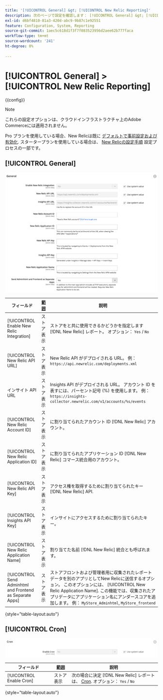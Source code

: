 ```yaml
---
title: '[!UICONTROL General] &gt; [!UICONTROL New Relic Reporting]'
description: 次のページで設定を確認します： [!UICONTROL General] &gt; [!UICONTROL New Relic Reporting] コマース管理のページ。
exl-id: d6bf4810-81a3-420d-abc9-9b87c1e92551
feature: Configuration, System, Reporting
source-git-commit: 1aec5c618d1f3f7f083523956d2aee62b777faca
workflow-type: tm+mt
source-wordcount: '241'
ht-degree: 0%

---
```


# [!UICONTROL General] > [!UICONTROL New Relic Reporting]

{{config}}

>[!NOTE]
>これらの設定オプションは、クラウドインフラストラクチャ上のAdobe Commerceには適用されません。
>
>Pro プランを使用している場合、New Relicは既に [デフォルトで事前設定および有効化](https://experienceleague.adobe.com/docs/commerce-cloud-service/user-guide/monitor/new-relic/new-relic-service.html). スタータープランを使用している場合は、 [New Relicの設定手順](https://experienceleague.adobe.com/docs/commerce-cloud-service/user-guide/monitor/new-relic/account-management.html#configure-new-relic-for-starter-environment) 設定プロセスの一部です。

## [!UICONTROL General]

![一般](./assets/new-relic-reporting-general.png)<!-- zoom -->

<!-- [General](https://docs.magento.com/user-guide/reports/new-relic-reporting.html) -->

| フィールド | [範囲](../../getting-started/websites-stores-views.md#scope-settings) | 説明 |
|--- |--- |--- |
| [!UICONTROL Enable New Relic Integration] | ストア表示 | ストアをと共に使用できるかどうかを指定します [!DNL New Relic] レポート。 オプション： `Yes` / `No` |
| [!UICONTROL New Relic API URL] | ストア表示 | New Relic API がデプロイされる URL。 例： `https://api.newrelic.com/deployments.xml` |
| インサイト API URL | ストア表示 | Insights API がデプロイされる URL。 アカウント ID を表すには、パーセント記号 (%) を使用します。 例： `https://insights-collector.newrelic.com/v1/accounts/%s/events` |
| [!UICONTROL New Relic Account ID] | ストア表示 | に割り当てられたアカウント ID [!DNL New Relic] アカウント。 |
| [!UICONTROL New Relic Application ID] | ストア表示 | に割り当てられたアプリケーション ID [!DNL New Relic] コマース統合用のアカウント。 |
| [!UICONTROL New Relic API Key] | ストア表示 | アクセス権を取得するために割り当てられたキー [!DNL New Relic] API. |
| [!UICONTROL Insights API Key] | ストア表示 | インサイトにアクセスするために割り当てられたキー。 |
| [!UICONTROL New Relic Application Name] | ストア表示 | 割り当てた名前 [!DNL New Relic] 統合とも呼ばれます。 |
| [!UICONTROL Send Adminhtml and Frontend as Separate Apps] | ストア表示 | ストアフロントおよび管理者用に収集されたレポートデータを別のアプリとしてNew Relicに送信するオプション。 このオプションには、 [!UICONTROL New Relic Application Name]. この機能では、収集されたアプリデータにアプリケーション名にアンダースコアを追加します。 例： `MyStore_Adminhtml`, `MyStore_frontend` |

{style="table-layout:auto"}

## [!UICONTROL Cron]

![Cron](./assets/new-relic-reporting-cron.png)<!-- zoom -->

<!-- Cron](https://docs.magento.com/user-guide/system/cron.html) -->

| フィールド | [範囲](../../getting-started/websites-stores-views.md#scope-settings) | 説明 |
|--- |--- |--- |
| [!UICONTROL Enable Cron] | ストア表示 | 次の場合に決定 [!DNL New Relic] レポートは、 [Cron](../../systems/cron.md). オプション： `Yes` / `No` |

{style="table-layout:auto"}
